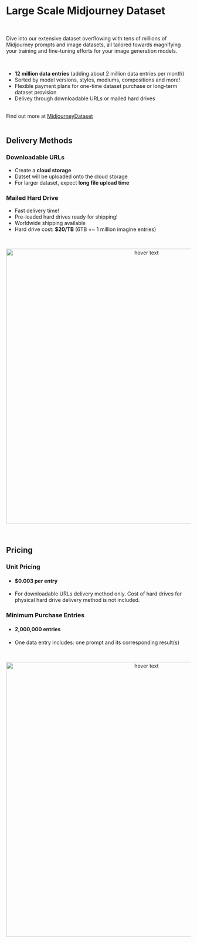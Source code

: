 # Large Scale Midjourney Dataset
<br>
<p>Dive into our extensive dataset overflowing with tens of millions of Midjourney prompts and image datasets, all tailored towards magnifying your training and fine-tuning efforts for your image generation models.</p>
<br>
<ul>
  <li><b>12 million data entries</b> (adding about 2 million data entries per month)</li>
  <li>Sorted by model versions, styles, mediums, compositions and more!</li>
  <li>Flexible payment plans for one-time dataset purchase or long-term dataset provision</li>
  <li>Delivey through downloadable URLs or mailed hard drives</li>
</ul>
  <br>Find out more at <a href="https://midjourneydataset.com/"> MidjourneyDataset </a>
<br><br>
<h2>Delivery Methods</h2>
<h3>Downloadable URLs</h3>
<ul>
  <li>Create a <b>cloud storage</b></li>
  <li>Datset will be uploaded onto the cloud storage</li>
  <li>For larger dataset, expect <b>long file upload time</b></li>
</ul>
<h3>Mailed Hard Drive</h3>
<ul>
  <li>Fast delivery time!</li>
  <li>Pre-loaded hard drives ready for shipping!</li>
  <li>Worldwide shipping available</li>
  <li>Hard drive cost: <b>$20/TB</b> (6TB =~ 1 million imagine entries)</li>
</ul>
<br>
<p align="center">
  <img src="https://github.com/MidjourneyDataset/Large-Scale-Midjourney-Dataset/assets/167390558/72f676a4-6855-40db-a622-c8db2a16f41c" width="750" title="hover text">
</p>
<br>
<h2>Pricing</h2>
<h3>Unit Pricing</h3>
<ul>
  <li><h4><b>$0.003</b> per entry</h4></li>
  <li>For downloadable URLs delivery method only. Cost of hard drives for physical hard drive delivery method is not included.</li>
</ul>
<h3>Minimum Purchase Entries</h3>
<ul>
  <li><h4><b>2,000,000</b> entries</h4></li>
  <li>One data entry includes: one prompt and its corresponding result(s)</li>
</ul>
<br>
<p align="center">
  <img src="https://github.com/MidjourneyDataset/Large-Scale-Midjourney-Dataset/assets/167390558/330252ed-70dd-4bfe-a6fa-5036a13d5028" width="750" title="hover text">
</p>
<br>

